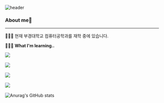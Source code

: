 ![header](https://capsule-render.vercel.app/api?type=waving&color=auto&height=300&section=header&text=Jihun%20Kim's%20Github&fontSize=90)
### About me👋
---
🙋🏻‍♂️ 현재 부경대학교 컴퓨터공학과를 재학 중에 있습니다.

👨🏻‍💻 **What I'm learning..**  
<p><img src = "https://img.shields.io/badge/Python-3776AB?style=flat-square&logo=Python&logoColor=white"/>&nbsp</p>
<p><img src = "https://img.shields.io/badge/Java-cc0000?style=flat-square&logo=Java&logoColor=white"/>&nbsp</p>
<p><img src = "https://img.shields.io/badge/Flutter-02569B?style=flat-square&logo=Flutter&logoColor=white"/>&nbsp</p>
<p><img src = "https://img.shields.io/badge/Dart-0175C2?style=flat-square&logo=Dart&logoColor=white"/>&nbsp</p>

![Anurag's GitHub stats](https://github-readme-stats.vercel.app/api?username=jihun-24k&show_icons=true&theme=vue) 
